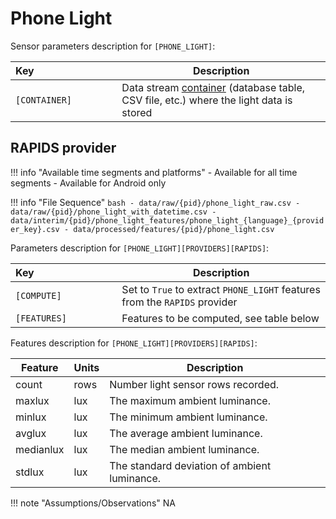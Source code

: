 # Phone Light

Sensor parameters description for `[PHONE_LIGHT]`:

|Key&nbsp;&nbsp;&nbsp;&nbsp;&nbsp;&nbsp;&nbsp;&nbsp;&nbsp;&nbsp;&nbsp;&nbsp;&nbsp;&nbsp;&nbsp;&nbsp;&nbsp;&nbsp;&nbsp;&nbsp;&nbsp;&nbsp;&nbsp;&nbsp;&nbsp;&nbsp;&nbsp;&nbsp;&nbsp;            | Description |
|----------------|-----------------------------------------------------------------------------------------------------------------------------------
|`[CONTAINER]`| Data stream [container](../../datastreams/data-streams-introduction/) (database table, CSV file, etc.) where the light data is stored

## RAPIDS provider

!!! info "Available time segments and platforms"
    - Available for all time segments
    - Available for Android only

!!! info "File Sequence"
    ```bash
    - data/raw/{pid}/phone_light_raw.csv
    - data/raw/{pid}/phone_light_with_datetime.csv
    - data/interim/{pid}/phone_light_features/phone_light_{language}_{provider_key}.csv
    - data/processed/features/{pid}/phone_light.csv
    ```


Parameters description for `[PHONE_LIGHT][PROVIDERS][RAPIDS]`:

|Key&nbsp;&nbsp;&nbsp;&nbsp;&nbsp;&nbsp;&nbsp;&nbsp;&nbsp;&nbsp;&nbsp;&nbsp;&nbsp;&nbsp;&nbsp;&nbsp;&nbsp;&nbsp;&nbsp;&nbsp;&nbsp;&nbsp;&nbsp;&nbsp;&nbsp;&nbsp;&nbsp;&nbsp;&nbsp;            | Description |
|----------------|-----------------------------------------------------------------------------------------------------------------------------------
|`[COMPUTE]`| Set to `True` to extract `PHONE_LIGHT` features from the `RAPIDS` provider|
|`[FEATURES]` |         Features to be computed, see table below


Features description for `[PHONE_LIGHT][PROVIDERS][RAPIDS]`:

|Feature                    |Units      |Description|
|-------------------------- |---------- |---------------------------|
|count       |rows    | Number light sensor rows recorded.
|maxlux      |lux     | The maximum ambient luminance.
|minlux      |lux     | The minimum ambient luminance.
|avglux      |lux     | The average ambient luminance.
|medianlux   |lux     | The median ambient luminance.
|stdlux      |lux     | The standard deviation of ambient luminance.

!!! note "Assumptions/Observations"
    NA
